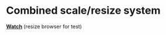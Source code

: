 # Combined scale/resize system
**[Watch](https://pavelnarzyaev.github.io/github-pages/pixi-starter-test-3/ "Open demo")** (resize browser for test)